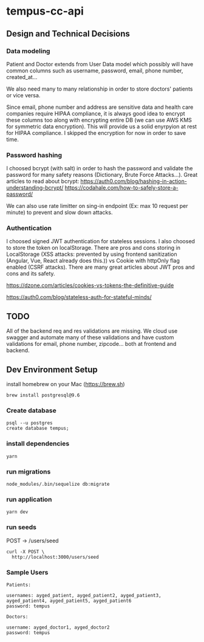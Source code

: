 # tempus-cc-api

## Design and Technical Decisions

### Data modeling
Patient and Doctor extends from User Data model
which possibly will have common columns such as username, password, email, phone number, created_at...

We also need many to many relationship in order to store doctors' patients or vice versa.

Since email, phone number and address are sensitive data and health care companies require HIPAA compliance, it is always good idea to encrypt these columns too along with encrypting entire DB (we can use AWS KMS for symmetric data encryption). This will provide us a solid enyrpyion at rest for HIPAA compliance. I skipped the encryption for now in order to save time.


### Password hashing

I choosed bcrypt (with salt) in order to hash the password and validate the password for many safety reasons (Dictionary, Brute Force Attacks...). 
Great articles to read about bcrypt: 
https://auth0.com/blog/hashing-in-action-understanding-bcrypt/ https://codahale.com/how-to-safely-store-a-password/

We can also use rate limitter on sing-in endpoint (Ex: max 10 request per minute) to prevent and slow down attacks.

### Authentication

I choosed signed JWT authentication for stateless sessions. I also choosed to store the token on localStorage. There are pros and cons storing in LocalStorage (XSS attacks: prevented by using frontend sanitization (Angular, Vue, React already does this.)) vs Cookie with httpOnly flag enabled (CSRF attacks). There are many great articles about JWT pros and cons and its safety.  

https://dzone.com/articles/cookies-vs-tokens-the-definitive-guide

https://auth0.com/blog/stateless-auth-for-stateful-minds/


## TODO
All of the backend req and res validations are missing. We cloud use swagger and automate many of these validations and have custom validations for email, phone number, zipcode... both at frontend and backend.


## Dev Environment Setup
install homebrew on your Mac (https://brew.sh)

```
brew install postgresql@9.6
```

### Create database
```
psql --u postgres
create database tempus;
```

### install dependencies
```
yarn
```

### run migrations
```
node_modules/.bin/sequelize db:migrate
```

### run application
```
yarn dev
```

### run seeds

POST -> /users/seed

```
curl -X POST \
  http://localhost:3000/users/seed
```

### Sample Users
```
Patients:

usernames: ayged_patient, ayged_patient2, ayged_patient3, ayged_patient4, ayged_patient5, ayged_patient6
password: tempus

Doctors:

username: ayged_doctor1, ayged_doctor2
password: tempus
```
